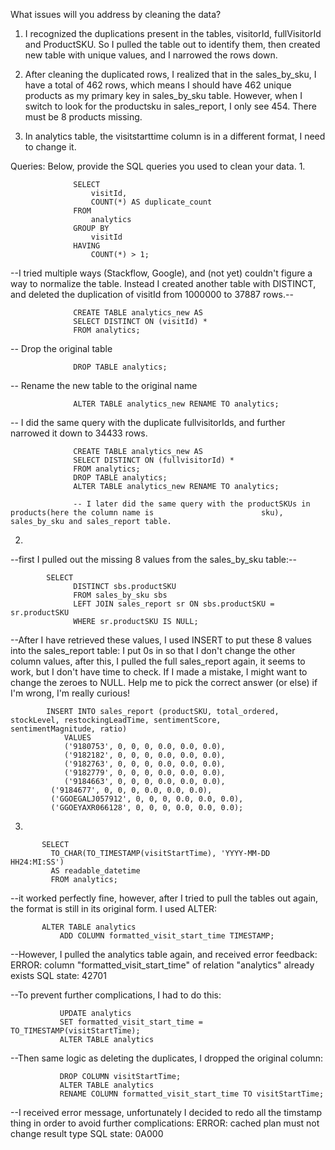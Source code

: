 What issues will you address by cleaning the data?
1. I recognized the duplications present in the tables, visitorId, fullVisitorId and ProductSKU. So I pulled the table out to identify them, then created new table with unique values, and I narrowed the rows down.

2. After cleaning the duplicated rows, I realized that in the sales_by_sku, I have a total of 462 rows, which means I should have 462 unique products as my primary key in sales_by_sku table. However, when I switch to look for the productsku in sales_report, I only see 454. There must be 8 products missing.

3. In analytics table, the visitstarttime column is in a different format, I need to change it.
   
Queries:
Below, provide the SQL queries you used to clean your data.
1.

                  SELECT
                      visitId,
                      COUNT(*) AS duplicate_count
                  FROM
                      analytics
                  GROUP BY
                      visitId
                  HAVING
                      COUNT(*) > 1;
                  
--I tried multiple ways (Stackflow, Google), and (not yet) couldn't figure a way to                               normalize the table. Instead I created another table with DISTINCT, and deleted the                               duplication of visitId from 1000000 to 37887 rows.--

                  CREATE TABLE analytics_new AS
                  SELECT DISTINCT ON (visitId) *
                  FROM analytics;
                  
-- Drop the original table

                  DROP TABLE analytics;

-- Rename the new table to the original name

                  ALTER TABLE analytics_new RENAME TO analytics;

-- I did the same query with the duplicate fullvisitorIds, and further narrowed it down to                        34433 rows.

                  CREATE TABLE analytics_new AS
                  SELECT DISTINCT ON (fullvisitorId) *
                  FROM analytics;
                  DROP TABLE analytics;
                  ALTER TABLE analytics_new RENAME TO analytics;

                  -- I later did the same query with the productSKUs in products(here the column name is                        sku), sales_by_sku and sales_report table.


2.
--first I pulled out the missing 8 values from the sales_by_sku table:--
   
            SELECT
                  DISTINCT sbs.productSKU
                  FROM sales_by_sku sbs
                  LEFT JOIN sales_report sr ON sbs.productSKU = sr.productSKU
                  WHERE sr.productSKU IS NULL;
   
--After I have retrieved these values, I used INSERT to put these 8 values into the sales_report table: I put 0s in so that I don't change the other column values, after this, I pulled the full sales_report again, it seems to work, but I don't have time to check. If I made a mistake, I might want to change the zeroes to NULL. Help me to pick the correct answer (or else) if I'm wrong, I'm really curious!
   
            INSERT INTO sales_report (productSKU, total_ordered, stockLevel, restockingLeadTime, sentimentScore,                  sentimentMagnitude, ratio)
                VALUES
                ('9180753', 0, 0, 0, 0.0, 0.0, 0.0),
                ('9182182', 0, 0, 0, 0.0, 0.0, 0.0),
                ('9182763', 0, 0, 0, 0.0, 0.0, 0.0),
                ('9182779', 0, 0, 0, 0.0, 0.0, 0.0),
                ('9184663', 0, 0, 0, 0.0, 0.0, 0.0),
             ('9184677', 0, 0, 0, 0.0, 0.0, 0.0),
             ('GGOEGALJ057912', 0, 0, 0, 0.0, 0.0, 0.0),
             ('GGOEYAXR066128', 0, 0, 0, 0.0, 0.0, 0.0);
3.

           SELECT 
	         TO_CHAR(TO_TIMESTAMP(visitStartTime), 'YYYY-MM-DD HH24:MI:SS') 
	         AS readable_datetime
	         FROM analytics;
  
--it worked perfectly fine, however, after I tried to pull the tables out again, the format is still in its original form. I used ALTER:
  
           ALTER TABLE analytics
               ADD COLUMN formatted_visit_start_time TIMESTAMP;
--However, I pulled the analytics table again, and received error feedback:
ERROR:  column "formatted_visit_start_time" of relation "analytics" already exists 
SQL state: 42701

--To prevent further complications, I had to do this:

               UPDATE analytics
               SET formatted_visit_start_time = TO_TIMESTAMP(visitStartTime);
               ALTER TABLE analytics
               
--Then same logic as deleting the duplicates, I dropped the original column:

               DROP COLUMN visitStartTime;
               ALTER TABLE analytics
               RENAME COLUMN formatted_visit_start_time TO visitStartTime;
               
--I received error message, unfortunately I decided to redo all the timstamp thing in order to avoid further complications: 
ERROR:  cached plan must not change result type 
SQL state: 0A000

